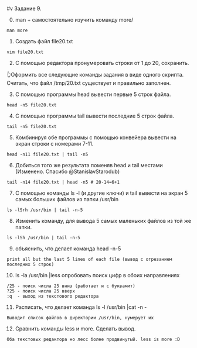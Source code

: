 #v Задание 9.

0. man + самостоятельно изучить команду more/
``` 
man more 
```
1. Создать файл file20.txt
```
vim file20.txt
```
2. C  помощью редактора пронумеровать строки от 1 до 20, сохранить.

👆Оформить все следующие команды задания в виде одного скрипта. Считать, что файл /tmp/20.txt существует и правильно заполнен.

3. С помощью программы head вывести первые 5 строк файла.
```
head -n5 file20.txt 
```
4. С помощью программы tail  вывести последние 5 строк файла.
```
tail -n5 file20.txt 
```
5. Комбинируя обе программы с помощью конвейера  вывести на экран строки с номерами 7-11.
```
head -n11 file20.txt | tail -n5
```
6. Добиться того же результата поменяв head и tail местами (Изменено. Спасибо @StanislavStarodub)
```
tail -n14 file20.txt | head -n5 # 20-14=6+1
```
7. С помощью команды ls -l (и другие ключи) и tail вывести на экран 5 самых больших файлов из папки /usr/bin
```
ls -lSrh /usr/bin | tail -n-5
```
8. Изменить команду, для вывода 5 самых маленьких файлов из той же папки.
```
ls -lSh /usr/bin | tail -n-5
```
9. объяснить, что делает команда head -n-5
```
print all but the last 5 lines of each file (вывод с отрезанием последних 5 строк)
```
10.  ls -la /usr/bin |less  опробовать поиск цифр в обоих направлениях
```
/25 - поиск числа 25 вниз (работает и с буквамит)
?25 - поиск числа 25 вверх
:q  - выход из текстового редактора
```
11. Расписать, что делает команда  ls -l /usr/bin |cat -n -
```
Выводит список файлов в директории /usr/bin, нумерует их
```
12. Сравнить команды less и more. Сделать вывод.
```
Оба текстовых редактора но лесс более продвинутый. less is more :D
```